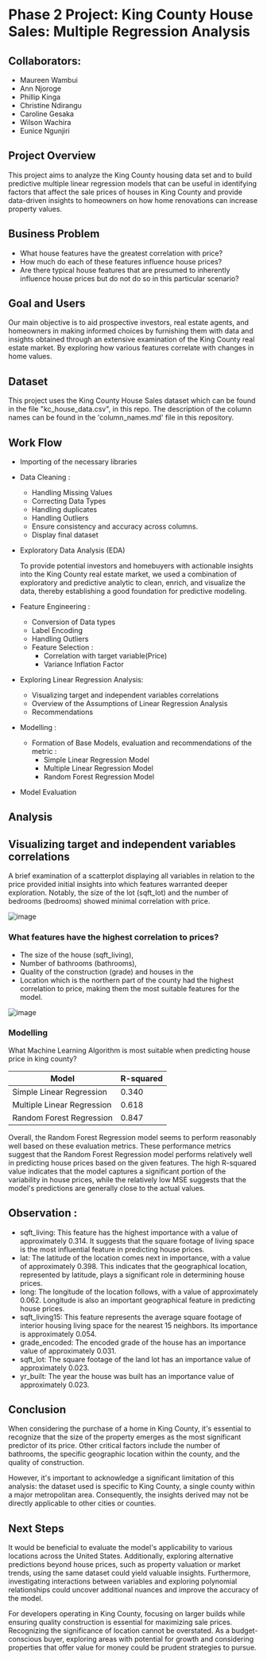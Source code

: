 # Phase 2 Project: King County House Sales: Multiple Regression Analysis 
## Collaborators:
- Maureen Wambui
- Ann Njoroge
- Phillip Kinga
- Christine Ndirangu
- Caroline Gesaka
- Wilson Wachira
- Eunice Ngunjiri
 

 
## Project Overview
This project aims to analyze the King County housing data set and to build predictive multiple linear regression models that can be useful in identifying factors that affect the sale prices of houses in King County and provide data-driven insights to homeowners on how home renovations can increase property values. 

## Business Problem
- What house features have the greatest correlation with price?
- How much do each of these features influence house prices?
- Are there typical house features that are presumed to inherently influence house prices but do not do so in this particular scenario?

## Goal and Users
Our main objective is to aid prospective investors, real estate agents, and homeowners in making informed choices by furnishing them with data and insights obtained through an extensive examination of the King County real estate market. By exploring how various features correlate with changes in home values.

## Dataset
This project uses the King County House Sales dataset which can be found in the file "kc_house_data.csv", in this repo. The description of the column names can be found in the 'column_names.md' file in this repository.

## Work Flow
- Importing of the necessary libraries
- Data Cleaning :
  - Handling Missing Values
  - Correcting Data Types
  - Handling duplicates
  - Handling Outliers
  - Ensure consistency and accuracy across columns.
  - Display final dataset
- Exploratory Data Analysis (EDA)
  
  To provide potential investors and homebuyers with actionable insights into the King County real estate market, we used a combination of exploratory and predictive analytic to clean, enrich, and visualize the data, thereby establishing a good foundation for predictive modeling.
  
- Feature Engineering :
  - Conversion of Data types
  - Label Encoding
  - Handling Outliers
  - Feature Selection :
    - Correlation with target variable(Price)
    - Variance Inflation Factor

- Exploring Linear Regression Analysis:
    - Visualizing target and independent variables correlations
    - Overview of the Assumptions of Linear Regression Analysis
    - Recommendations
      
- Modelling :
  - Formation of Base Models, evaluation and recommendations of the metric :
    -  Simple Linear Regression Model
    -  Multiple Linear Regression Model
    -  Random Forest Regression Model
- Model Evaluation


## Analysis

##  Visualizing target and independent variables correlations
A brief examination of a scatterplot displaying all variables in relation to the price provided initial insights into which features warranted deeper exploration. Notably, the size of the lot (sqft_lot) and the number of bedrooms (bedrooms) showed minimal correlation with price.

![image](https://github.com/mauwakini/my-reppo/assets/151352376/2160d8c3-81c7-481f-89c1-5c7d2ac60b6c)

### What features have the highest correlation to prices?
- The size of the house (sqft_living), 
- Number of bathrooms (bathrooms), 
- Quality of the construction (grade) and houses in the 
- Location which is the northern part of the county had the highest correlation to price, making them the most suitable features for the model.

![image](https://github.com/mauwakini/my-reppo/assets/151352376/c3e86de4-e816-44e9-9dc1-20178c606b0c)

 ### Modelling 
What Machine Learning Algorithm is most suitable when predicting house price in king county?

 | Model                         | R-squared       |
|-------------------------------|-----------------|
| Simple Linear Regression     | 0.340           |
| Multiple Linear Regression   | 0.618           |
| Random Forest Regression     | 0.847           |

Overall, the Random Forest Regression model seems to perform reasonably well based on these evaluation metrics. These performance metrics suggest that the Random Forest Regression model performs relatively well in predicting house prices based on the given features. The high R-squared value indicates that the model captures a significant portion of the variability in house prices, while the relatively low MSE suggests that the model's predictions are generally close to the actual values.

## Observation :
 - sqft_living:
This feature has the highest importance with a value of approximately 0.314. It suggests that the square footage of living space is the most influential feature in predicting house prices.
 - lat:
The latitude of the location comes next in importance, with a value of approximately 0.398. This indicates that the geographical location, represented by latitude, plays a significant role in determining house prices.
 - long:
The longitude of the location follows, with a value of approximately 0.062. Longitude is also an important geographical feature in predicting house prices.
 - sqft_living15:
This feature represents the average square footage of interior housing living space for the nearest 15 neighbors. Its importance is approximately 0.054.
 - grade_encoded:
The encoded grade of the house has an importance value of approximately 0.031.
 - sqft_lot:
The square footage of the land lot has an importance value of approximately 0.023.
 - yr_built:
The year the house was built has an importance value of approximately 0.023.

## Conclusion
When considering the purchase of a home in King County, it's essential to recognize that the size of the property emerges as the most significant predictor of its price. Other critical factors include the number of bathrooms, the specific geographic location within the county, and the quality of construction.

However, it's important to acknowledge a significant limitation of this analysis: the dataset used is specific to King County, a single county within a major metropolitan area. Consequently, the insights derived may not be directly applicable to other cities or counties.

## Next Steps
It would be beneficial to evaluate the model's applicability to various locations across the United States. Additionally, exploring alternative predictions beyond house prices, such as property valuation or market trends, using the same dataset could yield valuable insights. Furthermore, investigating interactions between variables and exploring polynomial relationships could uncover additional nuances and improve the accuracy of the model.

For developers operating in King County, focusing on larger builds while ensuring quality construction is essential for maximizing sale prices. Recognizing the significance of location cannot be overstated. As a budget-conscious buyer, exploring areas with potential for growth and considering properties that offer value for money could be prudent strategies to pursue.
